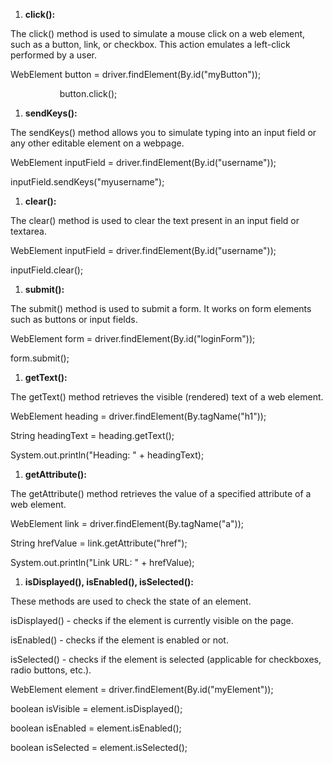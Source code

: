 ﻿1. **click():**

The click() method is used to simulate a mouse click on a web element, such as a button, link, or checkbox. This action emulates a left-click performed by a user.

WebElement button = driver.findElement(By.id("myButton"));

`           `button.click();

1. **sendKeys():**

The sendKeys() method allows you to simulate typing into an input field or any other editable element on a webpage.

WebElement inputField = driver.findElement(By.id("username"));

inputField.sendKeys("myusername");

1. **clear():**

The clear() method is used to clear the text present in an input field or textarea.

WebElement inputField = driver.findElement(By.id("username"));

inputField.clear();

1. **submit():**

The submit() method is used to submit a form. It works on form elements such as buttons or input fields.

WebElement form = driver.findElement(By.id("loginForm"));

form.submit();




1. **getText():**

The getText() method retrieves the visible (rendered) text of a web element.

WebElement heading = driver.findElement(By.tagName("h1"));

String headingText = heading.getText();

System.out.println("Heading: " + headingText);

1. **getAttribute():**

The getAttribute() method retrieves the value of a specified attribute of a web element.

WebElement link = driver.findElement(By.tagName("a"));

String hrefValue = link.getAttribute("href");

System.out.println("Link URL: " + hrefValue);

1. **isDisplayed(), isEnabled(), isSelected():**

These methods are used to check the state of an element.

isDisplayed() - checks if the element is currently visible on the page.

isEnabled()  - checks if the element is enabled or not.

isSelected() - checks if the element is selected (applicable for checkboxes, radio buttons, etc.).

WebElement element = driver.findElement(By.id("myElement"));

boolean isVisible = element.isDisplayed();

boolean isEnabled = element.isEnabled();

boolean isSelected = element.isSelected();
